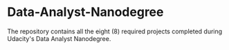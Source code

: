 # Data-Analyst-Nanodegree
The repository contains all the eight (8) required projects completed during Udacity's Data Analyst Nanodegree.
